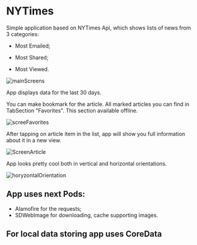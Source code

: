 # NYTimes

Simple application based on NYTimes Api, which shows lists of news from 3 categories:

- Most Emailed;

- Most Shared;

- Most Viewed.

![mainScreens](https://user-images.githubusercontent.com/10026372/203414331-6d82064c-8711-4517-8689-b595de522240.jpg)

App displays data for the last 30 days.

You can make bookmark for the article. All marked articles you can find in TabSection "Favorites". 
This section available offline.

![screeFavorites](https://user-images.githubusercontent.com/10026372/203418452-713bd94f-4143-414d-a64c-23f970d1d518.jpg)

After tapping on article item in the list, app will show you full information about it in a new view. 

![ScreenArticle](https://user-images.githubusercontent.com/10026372/203415862-059a7dde-cdc1-4c01-80e4-8f55ed3b4ee8.jpg)

App looks pretty cool both in vertical and horizontal orientations.

![horyzontalOrientation](https://user-images.githubusercontent.com/10026372/203415309-0ad46741-c305-4583-9f03-d285e05037ca.jpg)

## App uses next Pods:
- Alamofire for the requests;
- SDWebImage for downloading, cache supporting images.

## For local data storing app uses CoreData
